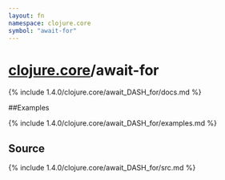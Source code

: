 ```yaml
---
layout: fn
namespace: clojure.core
symbol: "await-for"
---
```


# [clojure.core](../)/await-for

{% include 1.4.0/clojure.core/await_DASH_for/docs.md %}

##Examples

{% include 1.4.0/clojure.core/await_DASH_for/examples.md %}
## Source
{% include 1.4.0/clojure.core/await_DASH_for/src.md %}

